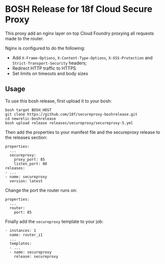 # BOSH Release for 18f Cloud Secure Proxy

This proxy add an nginx layer on top Cloud Foundry proxying all requests made to the router.

Nginx is configured to do the following:

- Add `X-Frame-Options`, `X-Content-Type-Options`, `X-XSS-Protection` and `Strict-Transport-Security` headers;
- Redirect HTTP traffic to HTTPS
- Set limits on timeouts and body sizes

## Usage

To use this bosh release, first upload it to your bosh:

```
bosh target BOSH_HOST
git clone https://github.com/18f/secureproxy-boshrelease.git
cd newrelic-boshrelease
bosh upload release releases/secureproxy/secureproxy-5.yml
```

Then add the properties to your manifest file and the secureproxy release to the releases section:

```
properties:
  ...
  secureproxy:
    proxy_port: 85
    listen_port: 80
releases:
- ...
- name: secureproxy
  version: latest
```

Change the port the router runs on:
```
properties:
  ...
  router:
    port: 85
```

Finally add the `secureproxy` template to your job:

```
- instances: 1
  name: router_z1
  ...
  templates:
  - ...
  - name: secureproxy
    release: secureproxy
```
